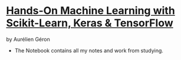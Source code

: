 # [Hands-On Machine Learning with Scikit-Learn, Keras & TensorFlow](https://www.oreilly.com/library/view/hands-on-machine-learning/9781492032632/)
by Aurélien Géron

- The Notebook contains all my notes and work from studying.